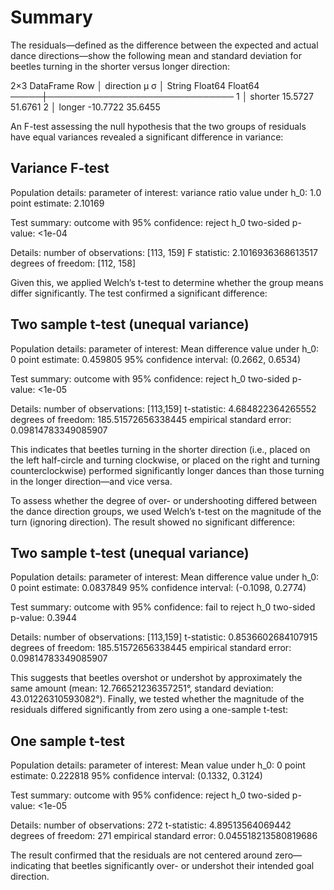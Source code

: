 # Summary
The residuals—defined as the difference between the expected and actual dance directions—show the following mean and standard deviation for beetles turning in the shorter versus longer direction:

2×3 DataFrame
 Row │ direction  μ         σ
     │ String     Float64   Float64
─────┼──────────────────────────────
   1 │ shorter     15.5727  51.6761
   2 │ longer     -10.7722  35.6455

An F-test assessing the null hypothesis that the two groups of residuals have equal variances revealed a significant difference in variance:

Variance F-test
---------------
Population details:
    parameter of interest:   variance ratio
    value under h_0:         1.0
    point estimate:          2.10169

Test summary:
    outcome with 95% confidence: reject h_0
    two-sided p-value:           <1e-04

Details:
    number of observations: [113, 159]
    F statistic:            2.1016936368613517
    degrees of freedom:     [112, 158]


Given this, we applied Welch’s t-test to determine whether the group means differ significantly. The test confirmed a significant difference:

Two sample t-test (unequal variance)
------------------------------------
Population details:
    parameter of interest:   Mean difference
    value under h_0:         0
    point estimate:          0.459805
    95% confidence interval: (0.2662, 0.6534)

Test summary:
    outcome with 95% confidence: reject h_0
    two-sided p-value:           <1e-05

Details:
    number of observations:   [113,159]
    t-statistic:              4.684822364265552
    degrees of freedom:       185.51572656338445
    empirical standard error: 0.09814783349085907


This indicates that beetles turning in the shorter direction (i.e., placed on the left half-circle and turning clockwise, or placed on the right and turning counterclockwise) performed significantly longer dances than those turning in the longer direction—and vice versa.

To assess whether the degree of over- or undershooting differed between the dance direction groups, we used Welch’s t-test on the magnitude of the turn (ignoring direction). The result showed no significant difference:

Two sample t-test (unequal variance)
------------------------------------
Population details:
    parameter of interest:   Mean difference
    value under h_0:         0
    point estimate:          0.0837849
    95% confidence interval: (-0.1098, 0.2774)

Test summary:
    outcome with 95% confidence: fail to reject h_0
    two-sided p-value:           0.3944

Details:
    number of observations:   [113,159]
    t-statistic:              0.8536602684107915
    degrees of freedom:       185.51572656338445
    empirical standard error: 0.09814783349085907


This suggests that beetles overshot or undershot by approximately the same amount (mean: 12.766521236357251°, standard deviation: 43.01226310593082°). Finally, we tested whether the magnitude of the residuals differed significantly from zero using a one-sample t-test:

One sample t-test
-----------------
Population details:
    parameter of interest:   Mean
    value under h_0:         0
    point estimate:          0.222818
    95% confidence interval: (0.1332, 0.3124)

Test summary:
    outcome with 95% confidence: reject h_0
    two-sided p-value:           <1e-05

Details:
    number of observations:   272
    t-statistic:              4.89513564069442
    degrees of freedom:       271
    empirical standard error: 0.045518213580819686


The result confirmed that the residuals are not centered around zero—indicating that beetles significantly over- or undershot their intended goal direction.